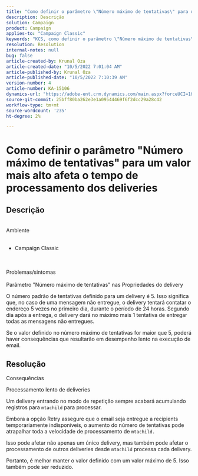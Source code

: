 ```yaml
---
title: "Como definir o parâmetro \"Número máximo de tentativas\" para um valor mais alto afeta o tempo de processamento dos deliveries"
description: Descrição
solution: Campaign
product: Campaign
applies-to: "Campaign Classic"
keywords: "KCS, como definir o parâmetro \"Número máximo de tentativas\" para um valor mais alto afeta o tempo de processamento dos deliveries"
resolution: Resolution
internal-notes: null
bug: false
article-created-by: Krunal Oza
article-created-date: "10/5/2022 7:01:04 AM"
article-published-by: Krunal Oza
article-published-date: "10/5/2022 7:10:39 AM"
version-number: 4
article-number: KA-15106
dynamics-url: "https://adobe-ent.crm.dynamics.com/main.aspx?forceUCI=1&pagetype=entityrecord&etn=knowledgearticle&id=254ed678-7b44-ed11-bba2-002248086a27"
source-git-commit: 25bff80ba262e3e1a09544469f6f2dcc29a28c42
workflow-type: tm+mt
source-wordcount: '235'
ht-degree: 2%

---
```


# Como definir o parâmetro &quot;Número máximo de tentativas&quot; para um valor mais alto afeta o tempo de processamento dos deliveries

## Descrição

<br>Ambiente<br><br>
- Campaign Classic



<br><br>Problemas/sintomas<br><br>
Parâmetro &quot;Número máximo de tentativas&quot; nas Propriedades do delivery

O número padrão de tentativas definido para um delivery é 5. Isso significa que, no caso de uma mensagem não entregue, o delivery tentará contatar o endereço 5 vezes no primeiro dia, durante o período de 24 horas. Segundo dia após a entrega, o delivery dará no máximo mais 1 tentativa de entregar todas as mensagens não entregues.

Se o valor definido no número máximo de tentativas for maior que 5, poderá haver consequências que resultarão em desempenho lento na execução de email.


## Resolução


Consequências

Processamento lento de deliveries

Um delivery entrando no modo de repetição sempre acabará acumulando registros para `mtachild` para processar.

Embora a opção Retry assegure que o email seja entregue a recipients temporariamente indisponíveis, o aumento do número de tentativas pode atrapalhar toda a velocidade de processamento de `mtachild.`

Isso pode afetar não apenas um único delivery, mas também pode afetar o processamento de outros deliveries desde `mtachild` processa cada delivery.



Portanto, é melhor manter o valor definido com um valor máximo de 5. Isso também pode ser reduzido.
